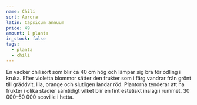 ```yaml
---
name: Chili
sort: Aurora
latin: Capsicum annuum
price: 49
amount: 1 planta
in_stock: false
tags:
  - planta
  - chili
---
```


En vacker chilisort som blir ca 40 cm hög och lämpar sig bra för odling i kruka. Efter violetta blommor sätter den frukter som i färg vandrar från grönt till gräddvit, lila, orange och slutligen landar röd. Plantorna tenderar att ha frukter i olika stadier samtidigt vilket blir en fint estetiskt inslag i rummet. 30 000–50 000 scoville i hetta.
